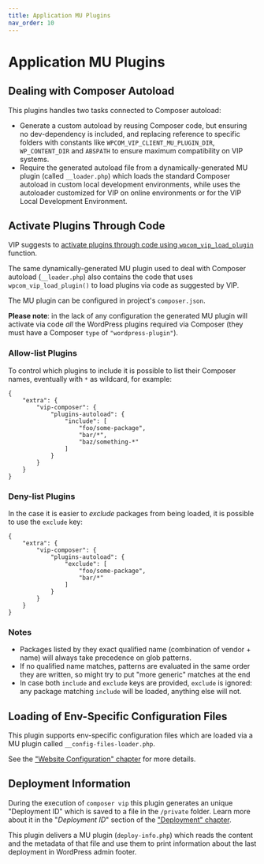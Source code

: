 ```yaml
---
title: Application MU Plugins
nav_order: 10
---
```


# Application MU Plugins



## Dealing with Composer Autoload

This plugins handles two tasks connected to Composer autoload:

- Generate a custom autoload by reusing Composer code, but ensuring no dev-dependency is included, and replacing reference to specific folders with constants like `WPCOM_VIP_CLIENT_MU_PLUGIN_DIR`, `WP_CONTENT_DIR` and `ABSPATH` to ensure maximum compatibility on VIP systems.
- Require the generated autoload file from a dynamically-generated MU plugin (called `__loader.php`) which loads the standard Composer autoload in custom local development environments, while uses the autoloader customized for VIP on online environments or for the VIP Local Development Environment.



## Activate Plugins Through Code

VIP suggests to [activate plugins through code using `wpcom_vip_load_plugin`](https://docs.wpvip.com/plugins/activate-plugins-through-code/) function.

The same dynamically-generated MU plugin used to deal with Composer autoload (`__loader.php`) also contains the code that uses `wpcom_vip_load_plugin()` to load plugins via code as suggested by VIP.

The MU plugin can be configured in project's `composer.json`.

**Please note**: in the lack of any configuration the generated MU plugin will activate via code *all* the WordPress plugins required via Composer (they must have a Composer `type` of `"wordpress-plugin"`).



### Allow-list Plugins

To control which plugins to include it is possible to list their Composer names, eventually with `*` as wildcard, for example:

```
{
    "extra": {
        "vip-composer": {
            "plugins-autoload": {
                "include": [
                    "foo/some-package",
                    "bar/*",
                    "baz/something-*"
                ]
            }
        }
    }
}
```



### Deny-list Plugins

In the case it is easier to *exclude* packages from being loaded, it is possible to use the `exclude` key:

```
{
    "extra": {
        "vip-composer": {
            "plugins-autoload": {
                "exclude": [
                    "foo/some-package",
                    "bar/*"
                ]
            }
        }
    }
}
```



### Notes

- Packages listed by they exact qualified name (combination of vendor + name) will always take precedence on glob patterns.
- If no qualified name matches, patterns are evaluated in the same order they are written, so might try to put "more generic" matches at the end
- In case both `include` and `exclude` keys are provided, `exclude` is ignored: any package matching `include` will be loaded, anything else will not.



## Loading of Env-Specific Configuration Files

This plugin supports env-specific configuration files which are loaded via a MU plugin called `__config-files-loader.php`.

See the ["Website Configuration" chapter](./008-website-configuration.md) for more details.



## Deployment Information

During the execution of `composer vip` this plugin generates an unique "Deployment ID" which is saved to a file in the `/private` folder. Learn more about it in the "*Deployment ID*" section of the ["Deployment" chapter](005-deployment.md).

This plugin delivers a MU plugin (`deploy-info.php`) which reads the content and the metadata of that file and use them to print information about the last deployment in WordPress admin footer.